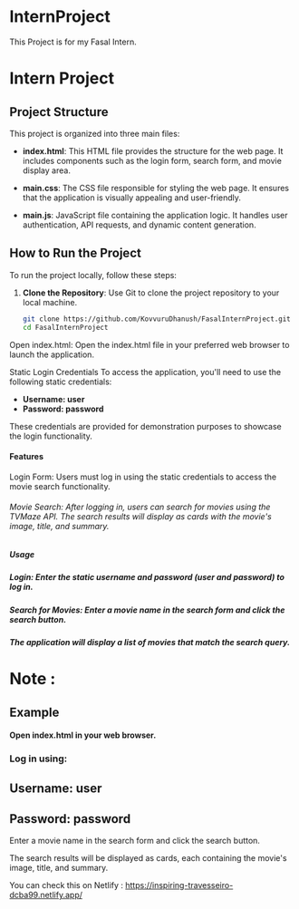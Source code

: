 # InternProject
This Project is for my Fasal Intern.


#  Intern Project



## Project Structure


This project is organized into three main files:

- **index.html**: This HTML file provides the structure for the web page. It includes components such as the login form, search form, and movie display area.


- **main.css**: The CSS file responsible for styling the web page. It ensures that the application is visually appealing and user-friendly.


- **main.js**: JavaScript file containing the application logic. It handles user authentication, API requests, and dynamic content generation.




## How to Run the Project

To run the project locally, follow these steps:

1. **Clone the Repository**: Use Git to clone the project repository to your local machine.
   ```bash
   git clone https://github.com/KovvuruDhanush/FasalInternProject.git
   cd FasalInternProject
Open index.html: Open the index.html file in your preferred web browser to launch the application.




Static Login Credentials
To access the application, you'll need to use the following static credentials:

- **Username: user**
- **Password: password**


These credentials are provided for demonstration purposes to showcase the login functionality.






#### Features


Login Form: Users must log in using the static credentials to access the movie search functionality.

###### Movie Search: After logging in, users can search for movies using the TVMaze API. The search results will display as cards with the movie's image, title, and summary.




##### Usage

##### Login: Enter the static username and password (user and password) to log in.

##### Search for Movies: Enter a movie name in the search form and click the search button. 

##### The application will display a list of movies that match the search query.


# Note :

## Example

####  Open index.html in your web browser.

### Log in using:

## Username: user
## Password: password


Enter a movie name in the search form and click the search button.

The search results will be displayed as cards, each containing the movie's image, title, and summary.

You can check this on Netlify : https://inspiring-travesseiro-dcba99.netlify.app/

